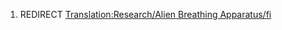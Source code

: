 1.  REDIRECT [Translation:Research/Alien Breathing
    Apparatus/fi](Translation:Research/Alien_Breathing_Apparatus/fi "wikilink")